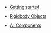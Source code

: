- [Getting started](getting-started.md)

- [Rigidbody Objects](rigidbody-objects.md)

- [All Components](components.md)